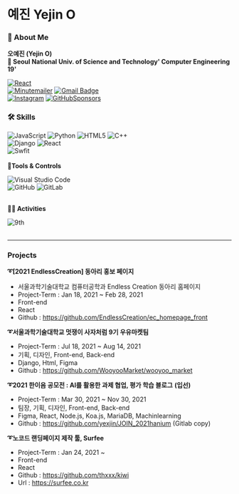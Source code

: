 # 예진 Yejin O

### 👩 About Me
**오예진 (Yejin O)**  
**🏫 Seoul National Univ. of Science and Technology' Computer Engineering 19'**  
   
   
   
  
[![React](https://img.shields.io/badge/PortFolio-0088CC?style=flat-square&logo=React&logoColor=white&link=https://yexjin.github.io/yejin-portfolio/)](https://yexjin.github.io/yejin-portfolio/)  
[![Minutemailer](https://img.shields.io/badge/Email-30B980?style=flat-square&logo=Minutemailer&logoColor=white&link=mailto:dpwls0421@seoultech.ac.kr)](mailto:dpwls0421@seoultech.ac.kr)
[![Gmail Badge](https://img.shields.io/badge/Gmail-d14836?style=flat-square&logo=Gmail&logoColor=white&link=mailto:oyejin55@gmail.com)](mailto:oyejin55@gmail.com)  
[![Instagram](https://img.shields.io/badge/Instagram-E4405F?style=flat-square&logo=Instagram&logoColor=white&link=https://www.instagram.com/yexjin_/)](https://www.instagram.com/yexjin_/)
[![GitHubSponsors](https://img.shields.io/badge/Blog-EA4AAA?style=flat-square&logo=GitHubSponsors&logoColor=white&link=https://yexjinitlog.tistory.com)](https://yexjinitlog.tistory.com)  
  
  
  
### 🛠 Skills
![JavaScript](https://img.shields.io/badge/javascript-%23323330.svg?style=flat-square&logo=javascript&logoColor=%23F7DF1E)
![Python](https://img.shields.io/badge/python-3670A0?style=flat-square&logo=python&logoColor=ffdd54)
![HTML5](https://img.shields.io/badge/html5-%23E34F26.svg?style=flat-square&logo=html5&logoColor=white)
![C++](https://img.shields.io/badge/c++-%2300599C.svg?style=flat-square&logo=c%2B%2B&logoColor=white)  
![Django](https://img.shields.io/badge/django-%23092E20.svg?style=flat-square&logo=django&logoColor=white)
![React](https://img.shields.io/badge/react-%2320232a.svg?style=flat-square&logo=react&logoColor=%2361DAFB)   
![Swfit](https://img.shields.io/badge/Swift-F05138?style=flat-square&logo=Swift&logoColor=white)
<br /><br />
**🔨Tools & Controls** 
  
![Visual Studio Code](https://img.shields.io/badge/Visual%20Studio%20Code-0078d7.svg?style=flat-square&logo=visual-studio-code&logoColor=white)  
![GitHub](https://img.shields.io/badge/github-%23121011.svg?style=flat-square&logo=github&logoColor=white)
![GitLab](https://img.shields.io/badge/gitlab-%23181717.svg?style=flat-square&logo=gitlab&logoColor=white)
   <br />
      <br />
  

**👩‍💻 Activities**

![9th](https://likelion-badge.herokuapp.com/api/likelion_shield_badge?style=flat)
   <br />
   <br />
  

  ***
### Projects
**➰[2021 EndlessCreation] 동아리 홍보 페이지**  
* 서울과학기술대학교 컴퓨터공학과 Endless Creation 동아리 홈페이지
* Project-Term : Jan 18, 2021 ~ Feb 28, 2021
* Front-end
* React
* Github : https://github.com/EndlessCreation/ec_homepage_front 

**➰서울과학기술대학교 멋쟁이 사자처럼 9기 우유마켓팀**
* Project-Term : Jul 18, 2021 ~ Aug 14, 2021
* 기획, 디자인, Front-end, Back-end
* Django, Html, Figma
* Github : https://github.com/WooyooMarket/wooyoo_market

**➰2021 한이음 공모전 : AI를 활용한 과제 협업, 평가 학습 블로그** **(입선)**
* Project-Term : Mar 30, 2021 ~ Nov 30, 2021 
* 팀장, 기획, 디자인, Front-end, Back-end
* Figma, React, Node.js, Koa.js, MariaDB, Machinlearning
* Github : https://github.com/yexjin/JOIN_2021hanium (Gitlab copy)

**➰노코드 랜딩페이지 제작 툴, Surfee**
* Project-Term : Jan 24, 2021 ~ 
* Front-end
* React
* Github : https://github.com/thxxx/kiwi
* Url : https://surfee.co.kr
